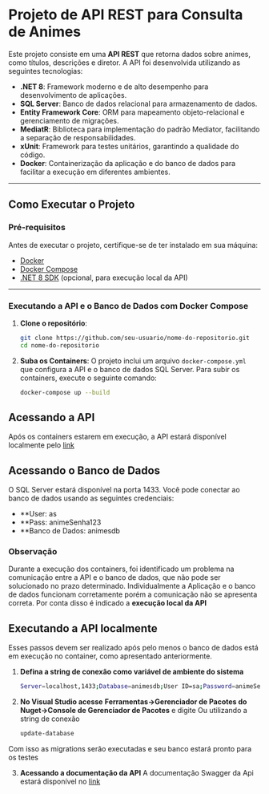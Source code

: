 # Projeto de API REST para Consulta de Animes

Este projeto consiste em uma **API REST** que retorna dados sobre animes, como títulos, descrições e diretor. A API foi desenvolvida utilizando as seguintes tecnologias:

- **.NET 8**: Framework moderno e de alto desempenho para desenvolvimento de aplicações.
- **SQL Server**: Banco de dados relacional para armazenamento de dados.
- **Entity Framework Core**: ORM para mapeamento objeto-relacional e gerenciamento de migrações.
- **MediatR**: Biblioteca para implementação do padrão Mediator, facilitando a separação de responsabilidades.
- **xUnit**: Framework para testes unitários, garantindo a qualidade do código.
- **Docker**: Containerização da aplicação e do banco de dados para facilitar a execução em diferentes ambientes.

---

## Como Executar o Projeto

### Pré-requisitos
Antes de executar o projeto, certifique-se de ter instalado em sua máquina:
- [Docker](https://www.docker.com/)
- [Docker Compose](https://docs.docker.com/compose/install/)
- [.NET 8 SDK](https://dotnet.microsoft.com/download/dotnet/8.0) (opcional, para execução local da API)

---

### Executando a API e o Banco de Dados com Docker Compose

1. **Clone o repositório**:
   ```bash
   git clone https://github.com/seu-usuario/nome-do-repositorio.git
   cd nome-do-repositorio

2. **Suba os Containers**:
O projeto inclui um arquivo `docker-compose.yml` que configura a API e o banco de dados SQL Server. Para subir os containers, execute o seguinte comando:
   ```bash
   docker-compose up --build

## Acessando a API

Após os containers estarem em execução, a API estará disponível localmente pelo [link](http://localhost:5000)

## Acessando o Banco de Dados
  O SQL Server estará disponível na porta 1433. Você pode conectar ao banco de dados usando as seguintes credenciais:
  - **User: as
  - **Pass: animeSenha123
  - **Banco de Dados: animesdb

### Observação
Durante a execução dos containers, foi identificado um problema na comunicação entre a API e o banco de dados, que não pode ser solucionado no prazo determinado.
Individualmente a Aplicação e o banco de dados funcionam corretamente porém a comunicação não se apresenta correta. Por conta disso é indicado a **execução local da API**

## Executando a API localmente
Esses passos devem ser realizado após pelo menos o banco de dados está em execução no container, como apresentado anteriormente.

1. **Defina a string de conexão como variável de ambiente do sistema**
   ```bash
   Server=localhost,1433;Database=animesdb;User ID=sa;Password=animeSenha123;TrustServerCertificate=True;

2. **No Visual Studio acesse**  **Ferramentas->Gerenciador de Pacotes do Nuget->Console de Gerenciador de Pacotes** e digite
Ou utilizando a string de conexão
   ```bash
   update-database
Com isso as migrations serão executadas e seu banco estará pronto para os testes

3. **Acessando a documentação da API**
A documentação Swagger da Api estará disponível no [link](http://localhost:5000/swagger)	





